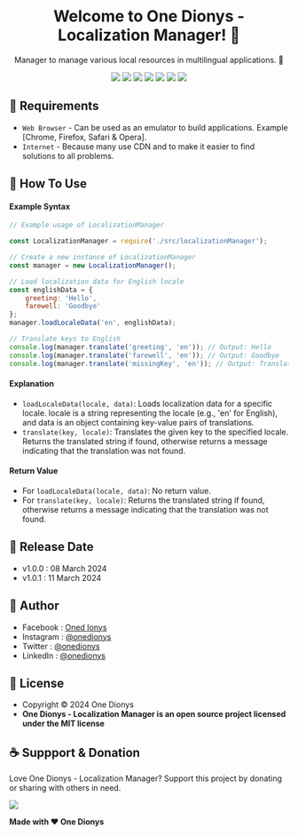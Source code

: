 <h1 align="center">Welcome to One Dionys - Localization Manager! 👋 </h1>

<p align="center">Manager to manage various local resources in multilingual applications. 💖 </p>

<p align="center">
<img src="https://img.shields.io/github/contributors/onedionys/onedionys-localization-manager?style=flat-square">
<img src="https://img.shields.io/github/issues/onedionys/onedionys-localization-manager?style=flat-square">
<img src="https://img.shields.io/github/stars/onedionys/onedionys-localization-manager?style=flat-square"> 
<img src="https://img.shields.io/github/forks/onedionys/onedionys-localization-manager?style=flat-square">
<img src="https://img.shields.io/github/last-commit/onedionys/onedionys-localization-manager.svg?style=flat-square">
<img src="https://img.shields.io/github/languages/code-size/onedionys/onedionys-localization-manager?style=flat-square">
<img src="https://img.shields.io/github/license/onedionys/onedionys-localization-manager?style=flat-square">
</p>

## 💾 Requirements

* `Web Browser` - Can be used as an emulator to build applications. Example [Chrome, Firefox, Safari & Opera].
* `Internet` - Because many use CDN and to make it easier to find solutions to all problems.

## 🎯 How To Use

#### Example Syntax

```javascript
// Example usage of LocalizationManager

const LocalizationManager = require('./src/localizationManager');

// Create a new instance of LocalizationManager
const manager = new LocalizationManager();

// Load localization data for English locale
const englishData = {
    greeting: 'Hello',
    farewell: 'Goodbye'
};
manager.loadLocaleData('en', englishData);

// Translate keys to English
console.log(manager.translate('greeting', 'en')); // Output: Hello
console.log(manager.translate('farewell', 'en')); // Output: Goodbye
console.log(manager.translate('missingKey', 'en')); // Output: Translation not found for key 'missingKey' in locale 'en'
```

#### Explanation

* `loadLocaleData(locale, data)`: Loads localization data for a specific locale. locale is a string representing the locale (e.g., 'en' for English), and data is an object containing key-value pairs of translations.
* `translate(key, locale)`: Translates the given key to the specified locale. Returns the translated string if found, otherwise returns a message indicating that the translation was not found.

#### Return Value

* For `loadLocaleData(locale, data)`: No return value.
* For `translate(key, locale)`: Returns the translated string if found, otherwise returns a message indicating that the translation was not found.

## 📆 Release Date

* v1.0.0 : 08 March 2024
* v1.0.1 : 11 March 2024

## 🧑 Author

* Facebook : <a href="https://www.facebook.com/theonedionys"> Oned Ionys</a>
* Instagram : <a href="https://www.instagram.com/onedionys/"> @onedionys</a>
* Twitter : <a href="https://twitter.com/onedionys"> @onedionys</a>
* LinkedIn :  <a href="https://www.linkedin.com/in/onedionys/"> @onedionys</a>

## 📝 License

* Copyright © 2024 One Dionys
* **One Dionys - Localization Manager is an open source project licensed under the MIT license**

## ☕️ Suppport & Donation

Love One Dionys - Localization Manager? Support this project by donating or sharing with others in need.

<a href="https://www.buymeacoffee.com/onedionys"><img src="https://img.shields.io/badge/Buy_Me_A_Coffee-FFDD00?style=for-the-badge&logo=buy-me-a-coffee&logoColor=black"/> </a>

**Made with ❤️ One Dionys**
